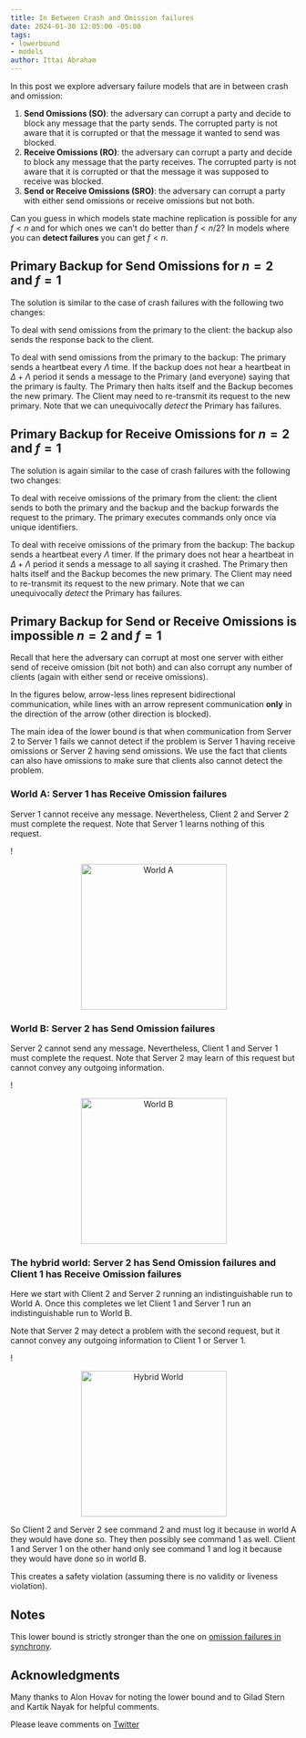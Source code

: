 ```yaml
---
title: In Between Crash and Omission failures
date: 2024-01-30 12:05:00 -05:00
tags:
- lowerbound
- models
author: Ittai Abraham
---
```


In this post we explore adversary failure models that are in between crash and omission:

1. **Send Omissions (SO)**: the adversary can corrupt a party and decide to block any message that the party sends. The corrupted party is not aware that it is corrupted or that the message it wanted to send was blocked. 
2. **Receive Omissions (RO)**: the adversary can corrupt a party and decide to block any message that the party receives. The corrupted party is not aware that it is corrupted or that the message it was supposed to receive was blocked.
3. **Send or Receive Omissions (SRO)**: the adversary can corrupt a party with either send omissions or receive omissions but not both.

Can you guess in which models state machine replication is possible for any $f<n$ and for which ones we can't do better than $f<n/2$? In models where you can **detect failures** you can get $f<n$.

## Primary Backup for Send Omissions for $n=2$ and $f=1$

The solution is similar to the case of crash failures with the following two changes:

To deal with send omissions from the primary to the client: the backup also sends the response back to the client.

To deal with send omissions from the primary to the backup: The primary sends a heartbeat every $\Lambda$ time. If the backup does not hear a heartbeat in $\Delta+\Lambda$ period it sends a message to the Primary (and everyone) saying that the primary is faulty. The Primary then halts itself and the Backup becomes the new primary. The Client may need to re-transmit its request to the new primary. Note that we can unequivocally *detect* the Primary has failures.

## Primary Backup for Receive Omissions for $n=2$ and $f=1$

The solution is again similar to the case of crash failures with the following two changes:

To deal with receive omissions of the primary from the client: the client sends to both the primary and the backup and the backup forwards the request to the primary. The primary executes commands only once via unique identifiers.

To deal with receive omissions of the primary from the backup: The backup sends a heartbeat every $\Lambda$ timer. If the primary does not hear a heartbeat in $\Delta+\Lambda$ period it sends a message to all saying it crashed. The Primary then halts itself and the Backup becomes the new primary. The Client may need to re-transmit its request to the new primary. Note that we can unequivocally *detect* the Primary has failures.

## Primary Backup for Send or Receive Omissions is impossible $n=2$ and $f=1$

Recall that here the adversary can corrupt at most one server with either send of receive omission (bit not both) and can also corrupt any number of clients (again with either send or receive omissions).

In the figures below, arrow-less lines represent bidirectional communication, while lines with an arrow represent communication **only** in the direction of the arrow (other direction is blocked).

The main idea of the lower bound is that when communication from Server 2 to Server 1 fails we cannot detect if the problem is Server 1 having receive omissions or Server 2 having send omissions. We use the fact that clients can also have omissions to make sure that clients also cannot detect the problem.


### World A: Server 1 has Receive Omission failures

Server 1 cannot receive any message. Nevertheless, Client 2 and Server 2 must complete the request. Note that Server 1 learns nothing of this request.

!<p align="center">
  <img src="/uploads/SRO1.jpg" width="256" title="World A">
</p>


### World B: Server 2 has Send Omission failures

Server 2 cannot send any message. Nevertheless, Client 1 and Server 1 must complete the request. Note that Server 2 may learn of this request but cannot convey any outgoing information.

!<p align="center">
  <img src="/uploads/SRO2.jpg" width="256" title="World B">
</p>

### The hybrid world: Server 2 has Send Omission failures and Client 1 has Receive Omission failures

Here we start with Client 2 and Server 2 running an indistinguishable run to World A. Once this completes we let Client 1 and Server 1 run an indistinguishable run to World B.

Note that Server 2 may detect a problem with the second request, but it cannot convey any outgoing information to Client 1 or Server 1.

!<p align="center">
  <img src="/uploads/SRO3.jpg" width="256" title="Hybrid World">
</p>


So Client 2 and Server 2 see command 2 and must log it because in world A they would have done so. They then possibly see command 1 as well.
Client 1 and Server 1 on the other hand only see command 1 and log it because they would have done so in world B.

This creates a safety violation (assuming there is no validity or liveness violation).

## Notes

This lower bound is strictly stronger than the one on [omission failures in synchrony](https://decentralizedthoughts.github.io/2019-11-02-primary-backup-for-2-servers-and-omission-failures-is-impossible/).

## Acknowledgments

Many thanks to Alon Hovav for noting the lower bound and to Gilad Stern and Kartik Nayak for helpful comments.

Please leave comments on [Twitter](...)
